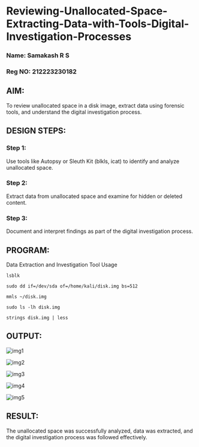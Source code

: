 # Reviewing-Unallocated-Space-Extracting-Data-with-Tools-Digital-Investigation-Processes
### Name: Samakash R S
### Reg NO: 212223230182

## AIM:
To review unallocated space in a disk image, extract data using forensic tools, and understand the digital investigation process.

## DESIGN STEPS:
### Step 1:
Use tools like Autopsy or Sleuth Kit (blkls, icat) to identify and analyze unallocated space.

### Step 2:
Extract data from unallocated space and examine for hidden or deleted content.

### Step 3:
Document and interpret findings as part of the digital investigation process.

## PROGRAM:
Data Extraction and Investigation Tool Usage

```
lsblk
```
````
sudo dd if=/dev/sda of=/home/kali/disk.img bs=512
````
```
mmls ~/disk.img
```
```
sudo ls -lh disk.img
```
```
strings disk.img | less
```


## OUTPUT:
![img1](https://github.com/user-attachments/assets/903710dc-b1c8-4abe-89f9-5c85ebe7cd1d)


![img2](https://github.com/user-attachments/assets/9c0e2729-0fe2-4ff6-9ce6-39a885c50b75)


![img3](https://github.com/user-attachments/assets/b853930c-a5db-4ce5-8826-a4c169b3c473)


![img4](https://github.com/user-attachments/assets/ed046efa-6dd3-4f74-9c2a-d99590bec231)


![img5](https://github.com/user-attachments/assets/b56d6426-f6f2-4f48-9865-40b6274f6e5e)




## RESULT:
The unallocated space was successfully analyzed, data was extracted, and the digital investigation process was followed effectively.

